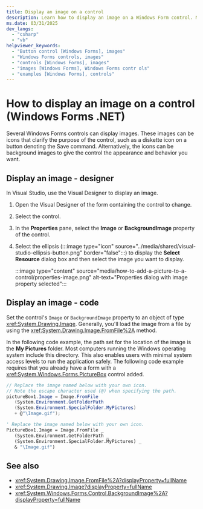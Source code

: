 ```yaml
---
title: Display an image on a control
description: Learn how to display an image on a Windows Form control. Many controls, such as the PictureBox, can display an image.
ms.date: 03/31/2025
dev_langs:
  - "csharp"
  - "vb"
helpviewer_keywords:
  - "Button control [Windows Forms], images"
  - "Windows Forms controls, images"
  - "controls [Windows Forms], images"
  - "images [Windows Forms], Windows Forms contr ols"
  - "examples [Windows Forms], controls"
---
```


# How to display an image on a control (Windows Forms .NET)

Several Windows Forms controls can display images. These images can be icons that clarify the purpose of the control, such as a diskette icon on a button denoting the Save command. Alternatively, the icons can be background images to give the control the appearance and behavior you want.

## Display an image - designer

In Visual Studio, use the Visual Designer to display an image.

01. Open the Visual Designer of the form containing the control to change.
01. Select the control.
01. In the **Properties** pane, select the **Image** or **BackgroundImage** property of the control.
01. Select the ellipsis (:::image type="icon" source="../media/shared/visual-studio-ellipsis-button.png" border="false":::) to display the **Select Resource** dialog box and then select the image you want to display.

    :::image type="content" source="media/how-to-add-a-picture-to-a-control/properties-image.png" alt-text="Properties dialog with image property selected":::

## Display an image - code

Set the control's `Image` or `BackgroundImage` property to an object of type <xref:System.Drawing.Image>. Generally, you'll load the image from a file by using the <xref:System.Drawing.Image.FromFile%2A> method.

In the following code example, the path set for the location of the image is the **My Pictures** folder. Most computers running the Windows operating system include this directory. This also enables users with minimal system access levels to run the application safely. The following code example requires that you already have a form with a <xref:System.Windows.Forms.PictureBox> control added.

```csharp
// Replace the image named below with your own icon.
// Note the escape character used (@) when specifying the path.
pictureBox1.Image = Image.FromFile
   (System.Environment.GetFolderPath
   (System.Environment.SpecialFolder.MyPictures)
   + @"\Image.gif");
```

```vb
' Replace the image named below with your own icon.
PictureBox1.Image = Image.FromFile _
   (System.Environment.GetFolderPath _
   (System.Environment.SpecialFolder.MyPictures) _
   & "\Image.gif")
```

## See also

- <xref:System.Drawing.Image.FromFile%2A?displayProperty=fullName>
- <xref:System.Drawing.Image?displayProperty=fullName>
- <xref:System.Windows.Forms.Control.BackgroundImage%2A?displayProperty=fullName>
